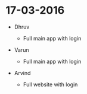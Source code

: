 # 17-03-2016

* Dhruv
  * Full main app with login

* Varun
  * Full main app with login

* Arvind
  * Full website with login
